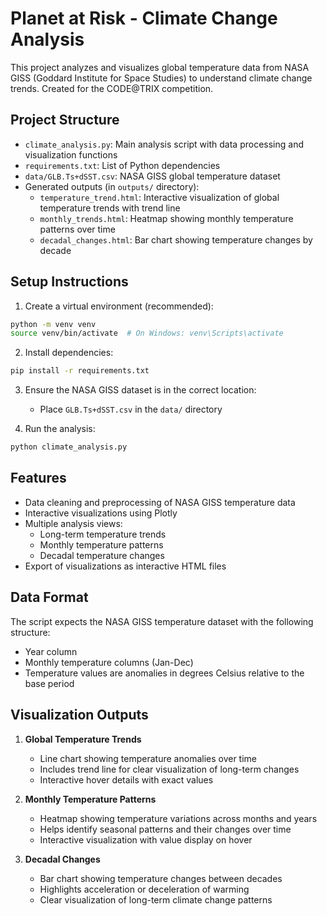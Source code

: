 # Planet at Risk - Climate Change Analysis

This project analyzes and visualizes global temperature data from NASA GISS (Goddard Institute for Space Studies) to understand climate change trends. Created for the CODE@TRIX competition.

## Project Structure
- `climate_analysis.py`: Main analysis script with data processing and visualization functions
- `requirements.txt`: List of Python dependencies
- `data/GLB.Ts+dSST.csv`: NASA GISS global temperature dataset
- Generated outputs (in `outputs/` directory):
  - `temperature_trend.html`: Interactive visualization of global temperature trends with trend line
  - `monthly_trends.html`: Heatmap showing monthly temperature patterns over time
  - `decadal_changes.html`: Bar chart showing temperature changes by decade

## Setup Instructions

1. Create a virtual environment (recommended):
```bash
python -m venv venv
source venv/bin/activate  # On Windows: venv\Scripts\activate
```

2. Install dependencies:
```bash
pip install -r requirements.txt
```

3. Ensure the NASA GISS dataset is in the correct location:
   - Place `GLB.Ts+dSST.csv` in the `data/` directory

4. Run the analysis:
```bash
python climate_analysis.py
```

## Features

- Data cleaning and preprocessing of NASA GISS temperature data
- Interactive visualizations using Plotly
- Multiple analysis views:
  - Long-term temperature trends
  - Monthly temperature patterns
  - Decadal temperature changes
- Export of visualizations as interactive HTML files

## Data Format

The script expects the NASA GISS temperature dataset with the following structure:
- Year column
- Monthly temperature columns (Jan-Dec)
- Temperature values are anomalies in degrees Celsius relative to the base period

## Visualization Outputs

1. **Global Temperature Trends**
   - Line chart showing temperature anomalies over time
   - Includes trend line for clear visualization of long-term changes
   - Interactive hover details with exact values

2. **Monthly Temperature Patterns**
   - Heatmap showing temperature variations across months and years
   - Helps identify seasonal patterns and their changes over time
   - Interactive visualization with value display on hover

3. **Decadal Changes**
   - Bar chart showing temperature changes between decades
   - Highlights acceleration or deceleration of warming
   - Clear visualization of long-term climate change patterns 